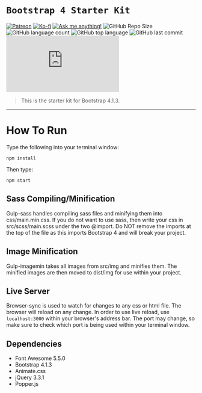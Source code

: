 # ```Bootstrap 4 Starter Kit```

[![Patreon](https://img.shields.io/badge/-Patreon-red?logo=patreon&colorA=gray)](https://patreon.com/lifefullofchange) [![Ko-fi](https://img.shields.io/badge/-Buy%20me%20a%20coffee-orange?logo=ko-fi&logoColor=orange&colorA=gray)](https://ko-fi.com/lifefullofchange) [![Ask me anything!](https://img.shields.io/badge/Ask%20me-ANYTHING-1abc9c.svg)](https://github.com/johnhayesio/ama) ![GitHub Repo Size](https://img.shields.io/github/repo-size/johnhayesio/bs4StarterKit) ![GitHub language count](https://img.shields.io/github/languages/count/johnhayesio/bs4StarterKit) ![GitHub top language](https://img.shields.io/github/languages/top/johnhayesio/bs4StarterKit) ![GitHub last commit](https://img.shields.io/github/last-commit/johnhayesio/bs4StarterKit?color=red) [![Analytics](https://ga-beacon.appspot.com/UA-158277243-2/github.com/johnhayesio/bs4StarterKit/README.md?pixel)](https://github.com/johnhayesio/bs4StarterKit)

> This is the starter kit for Bootstrap 4.1.3.

---

# How To Run
Type the following into your terminal window:
```
npm install
```
Then type:
```
npm start
```

## Sass Compiling/Minification
Gulp-sass handles compiling sass files and minifying them into css/main.min.css. If you do not want to use sass, then write your css in src/scss/main.scss under the two @import. Do NOT remove the imports at the top of the file as this imports Bootstrap 4 and will break your project.

## Image Minification
Gulp-imagemin takes all images from src/img and minifies them. The minified images are then moved to dist/img for use within your project.

## Live Server
Browser-sync is used to watch for changes to any css or html file. The browser will reload on any change. In order to use live reload, use
`localhost:3000` within your browser's address bar. The port may change, so make sure to check which port is being used within your terminal window.

## Dependencies
* Font Awesome 5.5.0
* Bootstrap 4.1.3
* Animate.css
* jQuery 3.3.1
* Popper.js
